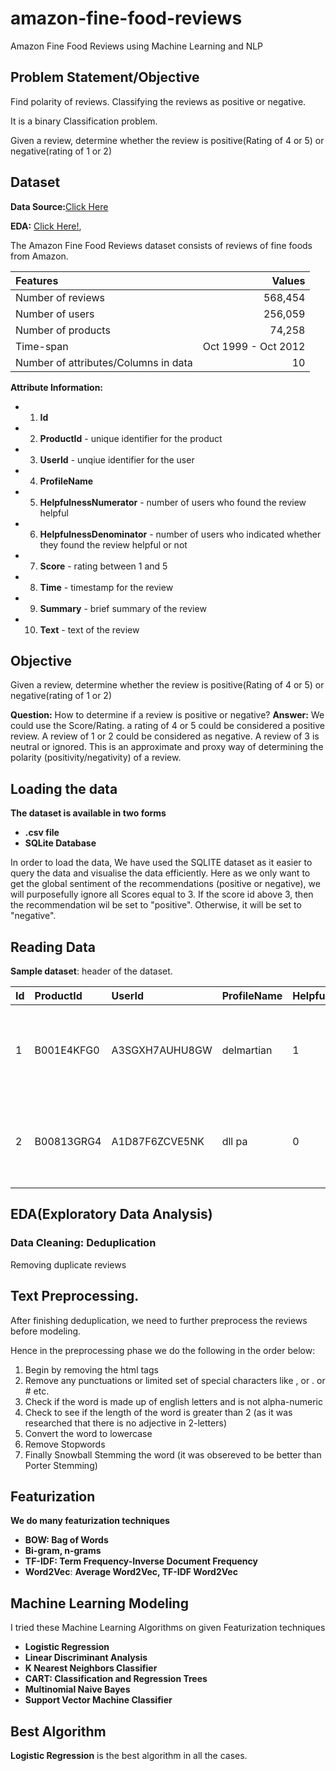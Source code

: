 # amazon-fine-food-reviews
Amazon Fine Food Reviews using Machine Learning and NLP


## Problem Statement/Objective
Find polarity of reviews. Classifying the reviews as positive or negative.

It is a binary Classification problem.

Given a review, determine whether the review is positive(Rating of 4 or 5) or negative(rating of 1 or 2)

## Dataset

__Data Source:__[Click Here](https://www.kaggle.com/snap/amazon-fine-food-reviews)

__EDA:__ [Click Here!](https://nycdatascience.com/blog/student-works/amazon-fine-foods-visualization/),

The Amazon Fine Food Reviews dataset consists of reviews of fine foods from Amazon.

| Features | Values |
| :--      |  --:   |
| Number of reviews                    | 568,454              |
| Number of users                      | 256,059              |
| Number of products                   |  74,258              |
| Time-span                            | Oct 1999 - Oct 2012  |
| Number of attributes/Columns in data | 10                   |

__Attribute Information:__
* 1. **Id**
* 2. **ProductId** - unique identifier for the product
* 3. **UserId** - unqiue identifier for the user
* 4. **ProfileName**
* 5. **HelpfulnessNumerator** - number of users who found the review helpful
* 6. **HelpfulnessDenominator** - number of users who indicated whether they found the review helpful or not
* 7. **Score** - rating between 1 and 5
* 8. **Time** - timestamp for the review
* 9. **Summary** - brief summary of the review
* 10. **Text** - text of the review

## Objective
Given a review, determine whether the review is positive(Rating of 4 or 5) or negative(rating of 1 or 2)

__Question:__ How to determine if a review is positive or negative?
__Answer:__ We could use the Score/Rating. a rating of 4 or 5 could be considered a positive review. A review of 1 or 2 could be considered as negative. A review of 3 is neutral or ignored. This is an approximate and proxy way of determining the polarity (positivity/negativity) of a review.

## Loading the data
**The dataset is available in two forms**
* **.csv file**
* **SQLite Database**

In order to load the data, We have used the SQLITE dataset as it easier to query the data and visualise the data efficiently.
Here as we only want to get the global sentiment of the recommendations (positive or negative), we will purposefully ignore all Scores equal to 3. If the score id
above 3, then the recommendation wil be set to "positive". Otherwise, it will be set to "negative".

## Reading Data

__Sample dataset__: header of the dataset.

|Id |ProductId |UserId |ProfileName |HelpfulnessNumerator |HelpfulnessDenominator |Score |Time |Summary |Text |
|:-- |:-- |:-- |:-- |:--|:-- |:-- |:-- |:-- |--:|
|1 |B001E4KFG0 |A3SGXH7AUHU8GW |delmartian |1 |1 |1 |1303862400|Good Quality Dog Food|I have bought several of the Vitality canned d...|
|2 |B00813GRG4 |A1D87F6ZCVE5NK |dll pa |0 |0 |0 |1346976000 |Not as Advertised|Product arrived labeled as Jumbo Salted Peanut...|

## EDA(Exploratory Data Analysis)

### Data Cleaning: Deduplication
Removing duplicate reviews

## Text Preprocessing.
After finishing deduplication, we need to further preprocess the reviews before modeling.

Hence in the preprocessing phase we do the following in the order below:

1. Begin by removing the html tags
2. Remove any punctuations or limited set of special characters like , or . or # etc.
3. Check if the word is made up of english letters and is not alpha-numeric
4. Check to see if the length of the word is greater than 2 (as it was researched that there is no adjective in 2-letters)
5. Convert the word to lowercase
6. Remove Stopwords
7. Finally Snowball Stemming the word (it was obsereved to be better than Porter Stemming)


## Featurization

**We do many featurization techniques**

* **BOW: Bag of Words**
* **Bi-gram, n-grams**
* **TF-IDF: Term Frequency-Inverse Document Frequency**
* **Word2Vec**: **Average Word2Vec, TF-IDF Word2Vec**

## Machine Learning Modeling
I tried these Machine Learning Algorithms on given Featurization techniques

* __Logistic Regression__
* __Linear Discriminant Analysis__
* __K Nearest Neighbors Classifier__
* __CART: Classification and Regression Trees__
* __Multinomial Naive Bayes__
* __Support Vector Machine Classifier__


## Best Algorithm

**Logistic Regression** is the best algorithm in all the cases.
